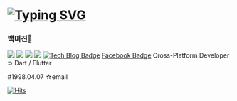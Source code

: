 
# [![Typing SVG](https://readme-typing-svg.herokuapp.com/?color=000000&lines=Hello,+I'm+mijin+Baek+ෆ˙ᵕ˙ෆ&font=Kanit&size=20)](https://git.io/typing-svg)

### 백미진👋
<img src="https://img.shields.io/badge/dart-00C98E?style=for-the-badge&logo=dart&logoColor=white"></a>
<img src="https://img.shields.io/badge/flutter-FFA353?style=for-the-badge&logo=flutter&logoColor=black"></a>
<img src="https://img.shields.io/badge/visual studio code-1F90FF?style=for-the-badge&logo=visualstudiocode&logoColor=white"></a>
<img src="https://img.shields.io/badge/github-181717?style=for-the-badge&logo=github&logoColor=white"></a>
[![Tech Blog Badge](http://img.shields.io/badge/github-black?style=flat-square&logo=github&link=https://zzsza.github.io/)](https://zzsza.github.io/)
[Facebook Badge](https://img.shields.io/badge/flutter-1877f2?style=flat-square&logo=flutter&logoColor=white)
Cross-Platform Developer
⊃ Dart / Flutter

#1998.04.07
☆email 

[![Hits](https://hits.seeyoufarm.com/api/count/incr/badge.svg?url=https%3A%2F%2Fgithub.com%2FmijinB&count_bg=%2379C83D&title_bg=%23555555&icon=&icon_color=%23E7E7E7&title=hits&edge_flat=false)](https://hits.seeyoufarm.com)

